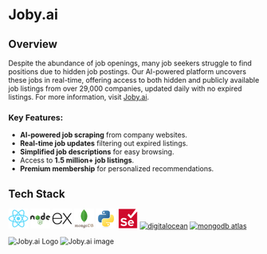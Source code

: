 
# Joby.ai

## Overview

Despite the abundance of job openings, many job seekers struggle to find positions due to hidden job postings. Our AI-powered platform uncovers these jobs in real-time, offering access to both hidden and publicly available job listings from over 29,000 companies, updated daily with no expired listings. For more information, visit [Joby.ai](https://www.joby.ai/).

### Key Features:
- **AI-powered job scraping** from company websites.
- **Real-time job updates** filtering out expired listings.
- **Simplified job descriptions** for easy browsing.
- Access to **1.5 million+ job listings**.
- **Premium membership** for personalized recommendations.

## Tech Stack

<p align="left">
  <a href="https://reactjs.org/" target="_blank"><img src="https://raw.githubusercontent.com/devicons/devicon/master/icons/react/react-original.svg" alt="react" width="40" height="40"/></a>
  <a href="https://nodejs.org" target="_blank"><img src="https://raw.githubusercontent.com/devicons/devicon/master/icons/nodejs/nodejs-original-wordmark.svg" alt="nodejs" width="40" height="40"/></a>
  <a href="https://expressjs.com" target="_blank"><img src="https://raw.githubusercontent.com/devicons/devicon/master/icons/express/express-original.svg" alt="express" width="40" height="40"/></a>
  <a href="https://www.mongodb.com/" target="_blank"><img src="https://raw.githubusercontent.com/devicons/devicon/master/icons/mongodb/mongodb-original-wordmark.svg" alt="mongodb" width="40" height="40"/></a>
  <a href="https://www.python.org" target="_blank"><img src="https://raw.githubusercontent.com/devicons/devicon/master/icons/python/python-original.svg" alt="python" width="40" height="40"/></a>
  <a href="https://www.selenium.dev/" target="_blank"><img src="https://raw.githubusercontent.com/devicons/devicon/master/icons/selenium/selenium-original.svg" alt="selenium" width="40" height="40"/></a>
  <a href="https://www.digitalocean.com/" target="_blank"><img src="https://www.vectorlogo.zone/logos/digitalocean/digitalocean-icon.svg" alt="digitalocean" width="40" height="40"/></a>
  <a href="https://www.mongodb.com/cloud/atlas" target="_blank"><img src="https://www.vectorlogo.zone/logos/mongodb/mongodb-ar21.svg" alt="mongodb atlas" width="100" height="40"/></a>
</p>

![Joby.ai Logo](https://i.postimg.cc/BQ04dkb1/ff.png)
![Joby.ai image](https://i.postimg.cc/XJqtMcSh/image.png)

